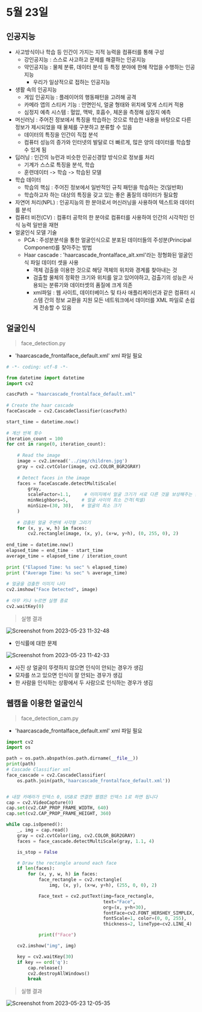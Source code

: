 # 5월 23일

## 인공지능
- 사고방식이나 학습 등 인간이 가지는 지적 능력을 컴퓨터를 통해 구성
  - 강인공지능 : 스스로 사고하고 문제를 해결하는 인공지능
  - 약인공지능 : 물체 분류, 데이터 분석 등 특정 분야에 한해 작업을 수행하는 인공지능
    - 우리가 일상적으로 접하는 인공지능
- 생활 속의 인공지능
  - 게임 인공지능 : 플레이어의 행동패턴을 고려해 공격
  - 카메라 앱의 스티커 기능 : 안면인식, 얼굴 형태와 위치에 맞게 스티커 적용
  - 심정지 예측 시스템 : 혈압, 맥박, 호흡수, 체온을 측정해 심정지 예측
- 머신러닝 : 주어진 정보에서 특징을 학습하는 것으로 학습한 내용을 바탕으로 다른 정보가 제시되었을 때 물체를 구분하고 분류할 수 있음
  - 데이터의 특징을 인간이 직접 분석
  - 컴퓨터 성능의 증가와 인터넷의 발달로 더 빠르게, 많은 양의 데이터를 학습할 수 있게 됨
- 딥러닝 : 인간의 뉴런과 비슷한 인공신경망 방식으로 정보를 처리 
  - 기계가 스스로 특징을 분석, 학습
  - 훈련데이터 -> 학습 -> 학습된 모델
- 학습 데이터
  - 학습의 핵심 : 주어진 정보에서 일반적인 규칙 패턴을 학습하는 것(일반화) 
  - 학습하고자 하는 대상의 특징을 갖고 있는 좋은 품질의 데이터가 필요함
- 자연어 처리(NPL) : 인공지능의 한 분야로서 머신러닝을 사용하여 텍스트와 데이터를 분석
- 컴퓨터 비전(CV) : 컴퓨터 공학의 한 분야로 컴퓨터를 사용하여 인간의 시각적인 인식 능력 일반을 재현
- 얼굴인식 모델 기술
  - PCA : 주성분분석을 통한 얼굴인식으로 분포된 데이터들의 주성분(Principal Component)를 찾아주는 방법 
  - Haar cascade : 'haarcascade_frontalface_alt.xml'라는 정형화된 얼굴인식 파일 데이터 셋을 사용 
    - 객체 검출을 이용한 것으로 해당 객체의 위치와 경계를 찾아내는 것
    - 검출할 물체의 정확한 크기와 위치를 알고 있어야하고, 검출기의 성능은 사용되는 분류기와 데이터셋의 품질에 크게 의존
    - xml파일 : 웹 사이트, 데이터베이스 및 타사 애플리케이션과 같은 컴퓨터 시스템 간의 정보 교환을 지원 모든 네트워크에서 데이터를 XML 파일로 손쉽게 전송할 수 있음

## 얼굴인식
> face_detection.py
- 'haarcascade_frontalface_default.xml' xml 파일 필요
```python
# -*- coding: utf-8 -*-

from datetime import datetime
import cv2

cascPath = "haarcascade_frontalface_default.xml"
 
# Create the haar cascade
faceCascade = cv2.CascadeClassifier(cascPath)

start_time = datetime.now()
 
# 계산 반복 횟수
iteration_count = 100
for cnt in range(0, iteration_count):
 
    # Read the image
    image = cv2.imread('../img/children.jpg')
    gray = cv2.cvtColor(image, cv2.COLOR_BGR2GRAY)
 
    # Detect faces in the image
    faces = faceCascade.detectMultiScale(
        gray,
        scaleFactor=1.1,     # 이미지에서 얼굴 크기가 서로 다른 것을 보상해주는 값
        minNeighbors=5,     # 얼굴 사이의 최소 간격(픽셀)
        minSize=(30, 30),   # 얼굴의 최소 크기
    )
 
    # 검출된 얼굴 주변에 사각형 그리기
    for (x, y, w, h) in faces:
        cv2.rectangle(image, (x, y), (x+w, y+h), (0, 255, 0), 2)
 
end_time = datetime.now()
elapsed_time = end_time - start_time
average_time = elapsed_time / iteration_count
 
print ("Elapsed Time: %s sec" % elapsed_time)
print ("Average Time: %s sec" % average_time)
 
# 얼굴을 검출한 이미지 나타
cv2.imshow("Face Detected", image)
 
# 아무 키나 누르면 실행 종료
cv2.waitKey(0)
```
> 실행 결과

![Screenshot from 2023-05-23 11-32-48](https://github.com/ajhwan/OpenCV_study/assets/129160008/d3028292-38b4-4901-8bff-9b95442b3792)

- 인식률에 대한 문제

![Screenshot from 2023-05-23 11-42-33](https://github.com/ajhwan/OpenCV_study/assets/129160008/b1f5425c-6db2-4a36-b66b-382e94655a42)

- 사진 상 얼굴이 뚜렷하지 않으면 인식이 안되는 경우가 생김
- 모자를 쓰고 있으면 인식이 잘 안되는 경우가 생김
- 한 사람을 인식하는 상황에서 두 사람으로 인식하는 경우가 생김

## 웹캠을 이용한 얼굴인식
> face_detection_cam.py
- 'haarcascade_frontalface_default.xml' xml 파일 필요
```python
import cv2
import os

path = os.path.abspath(os.path.dirname(__file__))
print(path)
# Cascade Classifier xml
face_cascade = cv2.CascadeClassifier(
    os.path.join(path,'haarcascade_frontalface_default.xml'))


# 내장 카메라가 인덱스 0, USB로 연결한 웹캠은 인덱스 1로 하면 됩니다
cap = cv2.VideoCapture(0)
cap.set(cv2.CAP_PROP_FRAME_WIDTH, 640)
cap.set(cv2.CAP_PROP_FRAME_HEIGHT, 360)

while cap.isOpened():
    _, img = cap.read()
    gray = cv2.cvtColor(img, cv2.COLOR_BGR2GRAY)
    faces = face_cascade.detectMultiScale(gray, 1.1, 4)

    is_stop = False

    # Draw the rectangle around each face
    if len(faces):
        for (x, y, w, h) in faces:
            face_rectangle = cv2.rectangle(
                img, (x, y), (x+w, y+h), (255, 0, 0), 2)

            Face_text = cv2.putText(img=face_rectangle,
                                    text="Face",
                                    org=(x, y+h+30),
                                    fontFace=cv2.FONT_HERSHEY_SIMPLEX,
                                    fontScale=1, color=(0, 0, 255),
                                    thickness=2, lineType=cv2.LINE_4)

            print(f"Face")

    cv2.imshow("img", img)

    key = cv2.waitKey(30)
    if key == ord('q'):
        cap.release()
        cv2.destroyAllWindows()
        break
```
> 실행 결과

![Screenshot from 2023-05-23 12-05-35](https://github.com/ajhwan/OpenCV_study/assets/129160008/e60d6050-48f2-43c0-983c-240c111fcf83)
